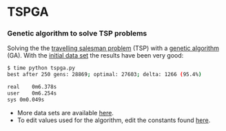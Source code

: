 # TSPGA
### Genetic algorithm to solve TSP problems

Solving the the [travelling salesman problem](https://en.wikipedia.org/wiki/Travelling_salesman_problem) (TSP) with a 
[genetic algorithm](https://en.wikipedia.org/wiki/Genetic_algorithm) (GA). With the 
[initial data set](https://github.com/EvilScott/tspga/blob/master/data/western_sahara.py) the results have been very good:
```bash
$ time python tspga.py 
best after 250 gens: 28869; optimal: 27603; delta: 1266 (95.4%)

real	0m6.378s
user	0m6.254s
sys	0m0.049s
```

- More data sets are available [here](http://www.math.uwaterloo.ca/tsp/world/countries.html).
- To edit values used for the algorithm, edit the constants found [here](https://github.com/EvilScott/tspga/blob/master/values.py).
